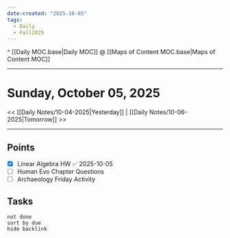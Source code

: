 ```yaml
---
date-created: "2025-10-05"
tags:
  - Daily
  - Fall2025
---
```

^ [[Daily MOC.base|Daily MOC]]
@ [[Maps of Content MOC.base|Maps of Content MOC]]

---
# Sunday, October 05, 2025
<< [[Daily Notes/10-04-2025|Yesterday]] | [[Daily Notes/10-06-2025|Tomorrow]] >>

---
## Points
- [x] Linear Algebra HW ✅ 2025-10-05
- [ ] Human Evo Chapter Questions
- [ ] Archaeology Friday Activity

## Tasks
```tasks
not done
sort by due
hide backlink
```
